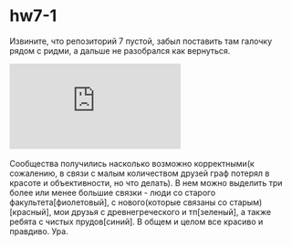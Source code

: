 # hw7-1
Извините, что репозиторий 7 пустой, забыл поставить там галочку рядом с ридми, а дальше не разобрался как вернуться. 

![](https://github.com/DenisRaila/hw7-1/blob/master/Untitled.pdf)

Сообщества получились насколько возможно корректными(к сожалению, в связи с малым количеством друзей граф потерял в красоте и объективности, но что делать). В нем можно выделить три более или менее большие связки - люди со старого факультета[фиолетовый], с нового(которые связаны со старым)[красный], мои друзья с древнегреческого и тп[зеленый], а также ребята с чистых прудов[синий]. В общем и целом все красиво и правдиво. Ура.
